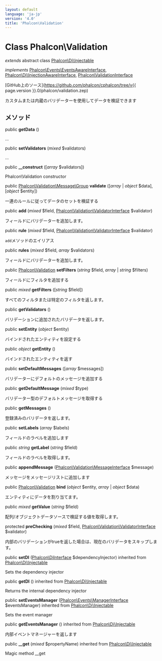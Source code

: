 ```yaml
---
layout: default
language: 'ja-jp'
version: '4.0'
title: 'Phalcon\Validation'
---
```


# Class **Phalcon\Validation**

*extends* abstract class [Phalcon\Di\Injectable](Phalcon_Di_Injectable)

*implements* [Phalcon\Events\EventsAwareInterface](Phalcon_Events_EventsAwareInterface), [Phalcon\Di\InjectionAwareInterface](Phalcon_Di_InjectionAwareInterface), [Phalcon\ValidationInterface](Phalcon_ValidationInterface)

[GitHub上のソース](https://github.com/phalcon/cphalcon/tree/v{{ page.version }}.0/phalcon/validation.zep)

カスタムまたは内蔵のバリデーターを使用してデータを検証できます

## メソッド

public **getData** ()

...

public **setValidators** (*mixed* $validators)

...

public **__construct** ([*array* $validators])

Phalcon\Validation constructor

public [Phalcon\Validation\Message\Group](Phalcon_Validation_Message_Group) **validate** ([*array* | *object* $data], [*object* $entity])

一連のルールに従ってデータのセットを検証する

public **add** (*mixed* $field, [Phalcon\Validation\ValidatorInterface](Phalcon_Validation_ValidatorInterface) $validator)

フィールドにバリデーターを追加します。

public **rule** (*mixed* $field, [Phalcon\Validation\ValidatorInterface](Phalcon_Validation_ValidatorInterface) $validator)

`add`メソッドのエイリアス

public **rules** (*mixed* $field, *array* $validators)

フィールドにバリデーターを追加します。

public [Phalcon\Validation](Phalcon_Validation) **setFilters** (*string* $field, *array* | *string* $filters)

フィールドにフィルタを追加する

public *mixed* **getFilters** ([*string* $field])

すべてのフィルタまたは特定のフィルタを返します。

public **getValidators** ()

バリデーションに追加されたバリデータを返します。

public **setEntity** (*object* $entity)

バインドされたエンティティを設定する

public *object* **getEntity** ()

バインドされたエンティティを返す

public **setDefaultMessages** ([*array* $messages])

バリデーターにデフォルトのメッセージを追加する

public **getDefaultMessage** (*mixed* $type)

バリデーター型のデフォルトメッセージを取得する

public **getMessages** ()

登録済みのバリデータを返します。

public **setLabels** (*array* $labels)

フィールドのラベルを追加します

public *string* **getLabel** (*string* $field)

フィールドのラベルを取得します。

public **appendMessage** ([Phalcon\Validation\MessageInterface](Phalcon_Validation_MessageInterface) $message)

メッセージをメッセージリストに追加します

public [Phalcon\Validation](Phalcon_Validation) **bind** (*object* $entity, *array* | *object* $data)

エンティティにデータを割り当てます。

public *mixed* **getValue** (*string* $field)

配列/オブジェクトデータソースで検証する値を取得します。

protected **preChecking** (*mixed* $field, [Phalcon\Validation\ValidatorInterface](Phalcon_Validation_ValidatorInterface) $validator)

内部のバリデーションがtrueを返した場合は、現在のバリデータをスキップします。

public **setDI** ([Phalcon\DiInterface](Phalcon_DiInterface) $dependencyInjector) inherited from [Phalcon\Di\Injectable](Phalcon_Di_Injectable)

Sets the dependency injector

public **getDI** () inherited from [Phalcon\Di\Injectable](Phalcon_Di_Injectable)

Returns the internal dependency injector

public **setEventsManager** ([Phalcon\Events\ManagerInterface](Phalcon_Events_ManagerInterface) $eventsManager) inherited from [Phalcon\Di\Injectable](Phalcon_Di_Injectable)

Sets the event manager

public **getEventsManager** () inherited from [Phalcon\Di\Injectable](Phalcon_Di_Injectable)

内部イベントマネージャーを返します

public **__get** (*mixed* $propertyName) inherited from [Phalcon\Di\Injectable](Phalcon_Di_Injectable)

Magic method __get